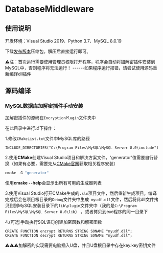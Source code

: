 # DatabaseMiddleware
## 使用说明

开发环境：Visual Studio 2019、Python 3.7、MySQL 8.0.19

下载[发布版本](https://github.com/BayMRX/DatabaseMiddleware/releases)压缩包，解压后直接运行即可。

⚠注：首次运行需要使用管理员权限打开程序，程序会自动将加解密插件安装到MySQL中，否则程序将无法运行！
------如果程序运行报错，请尝试使用源码重新编译dll插件

## 源码编译
### MySQL数据库加解密插件手动安装

加解密插件的源码在`EncryptionPlugin`文件夹中

在此目录中进行以下操作：

1.修改`CMakeList.txt`文件中MySQL库的路径
```
INCLUDE_DIRECTORIES("C:\Program Files\MySQL\MySQL Server 8.0\include")
```

2.使用**CMake**创建Visual Studio项目和解决方案文件，'generator'值需要自行替换（如果有必要，需要先从[CMake官网](http://www.cmake.org)获取相关程序安装）

```powershell
cmake -G "generator"
```
使用**cmake --help**会显示出所有可用的生成器列表

3.使用Visual Studio打开CMake生成的`.sln`项目文件，然后重新生成项目，编译完成后会在项目根目录的`Debug`文件夹中生成`
myudf.dll`文件，然后将此dll文件拷贝到到MySQL安装目录下的`lib\plugin`文件夹中（我的是`C:\Program Files\MySQL\MySQL Server 8.0\lib`）
，或者拷贝到exe程序的同一目录下

4.(可选)手动执行SQL语句创建加密函数和解密函数
```mysql
CREATE FUNCTION encrypt RETURNS STRING SONAME "myudf.dll";
CREATE FUNCTION decrypt RETURNS STRING SONAME "myudf.dll";
```
⚠⚠⚠加解密的实现需要电脑插入U盘，并且U盘根目录中存在key.key密钥文件
